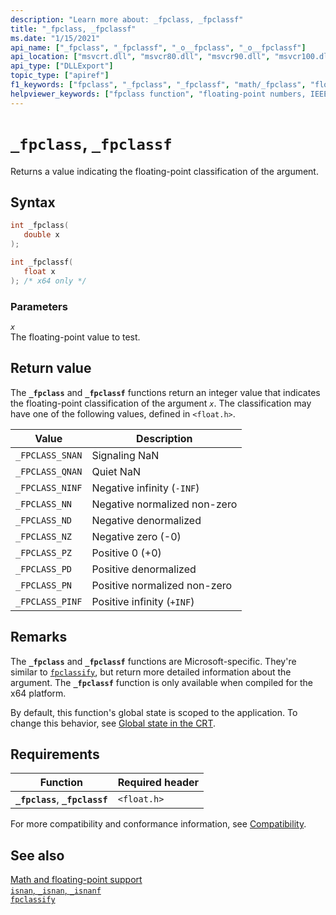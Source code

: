 ```yaml
---
description: "Learn more about: _fpclass, _fpclassf"
title: "_fpclass, _fpclassf"
ms.date: "1/15/2021"
api_name: ["_fpclass", "_fpclassf", "_o__fpclass", "_o__fpclassf"]
api_location: ["msvcrt.dll", "msvcr80.dll", "msvcr90.dll", "msvcr100.dll", "msvcr100_clr0400.dll", "msvcr110.dll", "msvcr110_clr0400.dll", "msvcr120.dll", "msvcr120_clr0400.dll", "ucrtbase.dll", "api-ms-win-crt-math-l1-1-0.dll"]
api_type: ["DLLExport"]
topic_type: ["apiref"]
f1_keywords: ["fpclass", "_fpclass", "_fpclassf", "math/_fpclass", "float/_fpclass", "math/_fpclassf"]
helpviewer_keywords: ["fpclass function", "floating-point numbers, IEEE representation", "_fpclass function", "_fpclassf function"]
---
```

# `_fpclass`, `_fpclassf`

Returns a value indicating the floating-point classification of the argument.

## Syntax

```C
int _fpclass(
   double x
);

int _fpclassf(
   float x
); /* x64 only */
```

### Parameters

*`x`*\
The floating-point value to test.

## Return value

The **`_fpclass`** and **`_fpclassf`** functions return an integer value that indicates the floating-point classification of the argument *`x`*. The classification may have one of the following values, defined in `<float.h>`.

| Value | Description |
|---|---|
| `_FPCLASS_SNAN` | Signaling NaN |
| `_FPCLASS_QNAN` | Quiet NaN |
| `_FPCLASS_NINF` | Negative infinity (`-INF`) |
| `_FPCLASS_NN` | Negative normalized non-zero |
| `_FPCLASS_ND` | Negative denormalized |
| `_FPCLASS_NZ` | Negative zero (-0) |
| `_FPCLASS_PZ` | Positive 0 (+0) |
| `_FPCLASS_PD` | Positive denormalized |
| `_FPCLASS_PN` | Positive normalized non-zero |
| `_FPCLASS_PINF` | Positive infinity (`+INF`) |

## Remarks

The **`_fpclass`** and **`_fpclassf`** functions are Microsoft-specific. They're similar to [`fpclassify`](fpclassify.md), but return more detailed information about the argument. The **`_fpclassf`** function is only available when compiled for the x64 platform.

By default, this function's global state is scoped to the application. To change this behavior, see [Global state in the CRT](../global-state.md).

## Requirements

| Function | Required header |
|---|---|
| **`_fpclass`**, **`_fpclassf`** | `<float.h>` |

For more compatibility and conformance information, see [Compatibility](../compatibility.md).

## See also

[Math and floating-point support](../floating-point-support.md)\
[`isnan`, `_isnan`, `_isnanf`](isnan-isnan-isnanf.md)\
[`fpclassify`](fpclassify.md)
